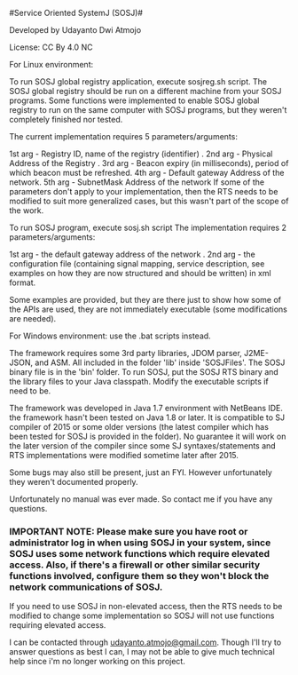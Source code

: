#Service Oriented SystemJ (SOSJ)#

Developed by Udayanto Dwi Atmojo

License: CC By 4.0 NC

For Linux environment:

To run SOSJ global registry application, execute sosjreg.sh script. The SOSJ global registry should be run on a different machine from your SOSJ programs. Some functions were implemented to enable SOSJ global registry to run on the same computer with SOSJ programs, but they weren't completely finished nor tested.

The current implementation requires 5 parameters/arguments:

1st arg - Registry ID, name of the registry (identifier) . 2nd arg - Physical Address of the Registry . 3rd arg - Beacon expiry (in milliseconds), period of which beacon must be refreshed. 4th arg - Default gateway Address of the network. 5th arg - SubnetMask Address of the network
If some of the parameters don't apply to your implementation, then the RTS needs to be modified to suit more generalized cases, but this wasn't part of the scope of the work.


To run SOSJ program, execute sosj.sh script
The implementation requires 2 parameters/arguments:

1st arg - the default gateway address of the network . 2nd arg - the configuration file (containing signal mapping, service description, see examples on how they are now structured and should be written) in xml format.

Some examples are provided, but they are there just to show how some of the APIs are used, they are not immediately executable (some modifications are needed).


For Windows environment: use the .bat scripts instead.


The framework requires some 3rd party libraries, JDOM parser, J2ME-JSON, and ASM. All included in the folder 'lib' inside 'SOSJFiles'. The SOSJ binary file is in the 'bin' folder.
To run SOSJ, put the SOSJ RTS binary and the library files to your Java classpath. Modify the executable scripts if need to be.



The framework was developed in Java 1.7 environment with NetBeans IDE. the framework hasn't been tested on Java 1.8 or later. It is compatible to SJ compiler of 2015 or some older versions (the latest compiler which has been tested for SOSJ is provided in the folder). 
No guarantee it will work on the later version of the compiler since some SJ syntaxes/statements and RTS implementations were modified sometime later after 2015.

Some bugs may also still be present, just an FYI. However unfortunately they weren't documented properly.

Unfortunately no manual was ever made. So contact me if you have any questions.


### IMPORTANT NOTE: Please make sure you have root or administrator log in when using SOSJ in your system, since SOSJ uses some network functions which require elevated access. Also, if there's a firewall or other similar security functions involved, configure them so they won't block the network communications of SOSJ.
If you need to use SOSJ in non-elevated access, then the RTS needs to be modified to change some implementation so SOSJ will not use functions requiring elevated access.


I can be contacted through udayanto.atmojo@gmail.com. Though I'll try to answer questions as best I can, I may not be able to give much technical help since i'm no longer working on this project.